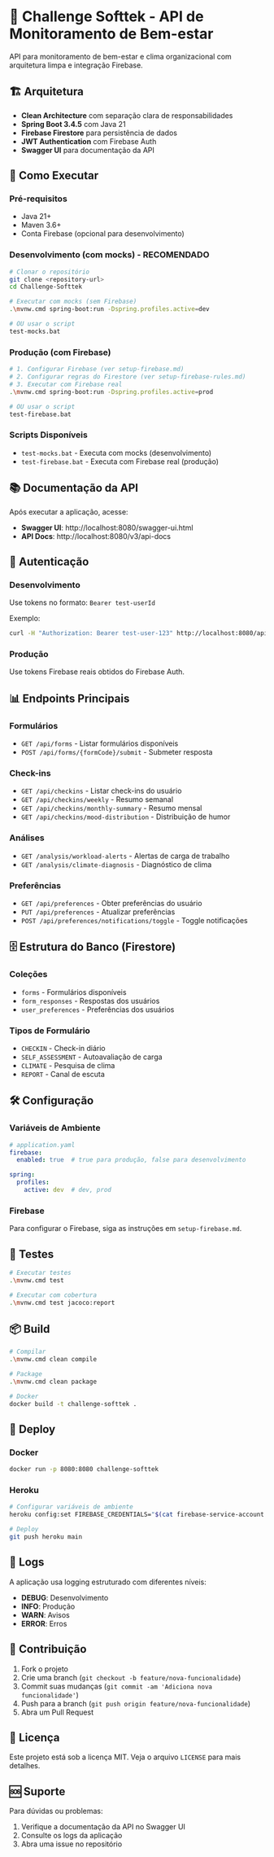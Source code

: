 # 🚀 Challenge Softtek - API de Monitoramento de Bem-estar

API para monitoramento de bem-estar e clima organizacional com arquitetura limpa e integração Firebase.

## 🏗️ Arquitetura

- **Clean Architecture** com separação clara de responsabilidades
- **Spring Boot 3.4.5** com Java 21
- **Firebase Firestore** para persistência de dados
- **JWT Authentication** com Firebase Auth
- **Swagger UI** para documentação da API

## 🚀 Como Executar

### Pré-requisitos
- Java 21+
- Maven 3.6+
- Conta Firebase (opcional para desenvolvimento)

### Desenvolvimento (com mocks) - RECOMENDADO
```bash
# Clonar o repositório
git clone <repository-url>
cd Challenge-Softtek

# Executar com mocks (sem Firebase)
.\mvnw.cmd spring-boot:run -Dspring.profiles.active=dev

# OU usar o script
test-mocks.bat
```

### Produção (com Firebase)
```bash
# 1. Configurar Firebase (ver setup-firebase.md)
# 2. Configurar regras do Firestore (ver setup-firebase-rules.md)
# 3. Executar com Firebase real
.\mvnw.cmd spring-boot:run -Dspring.profiles.active=prod

# OU usar o script
test-firebase.bat
```

### Scripts Disponíveis
- `test-mocks.bat` - Executa com mocks (desenvolvimento)
- `test-firebase.bat` - Executa com Firebase real (produção)

## 📚 Documentação da API

Após executar a aplicação, acesse:
- **Swagger UI**: http://localhost:8080/swagger-ui.html
- **API Docs**: http://localhost:8080/v3/api-docs

## 🔐 Autenticação

### Desenvolvimento
Use tokens no formato: `Bearer test-userId`

Exemplo:
```bash
curl -H "Authorization: Bearer test-user-123" http://localhost:8080/api/forms
```

### Produção
Use tokens Firebase reais obtidos do Firebase Auth.

## 📊 Endpoints Principais

### Formulários
- `GET /api/forms` - Listar formulários disponíveis
- `POST /api/forms/{formCode}/submit` - Submeter resposta

### Check-ins
- `GET /api/checkins` - Listar check-ins do usuário
- `GET /api/checkins/weekly` - Resumo semanal
- `GET /api/checkins/monthly-summary` - Resumo mensal
- `GET /api/checkins/mood-distribution` - Distribuição de humor

### Análises
- `GET /analysis/workload-alerts` - Alertas de carga de trabalho
- `GET /analysis/climate-diagnosis` - Diagnóstico de clima

### Preferências
- `GET /api/preferences` - Obter preferências do usuário
- `PUT /api/preferences` - Atualizar preferências
- `POST /api/preferences/notifications/toggle` - Toggle notificações

## 🗄️ Estrutura do Banco (Firestore)

### Coleções
- `forms` - Formulários disponíveis
- `form_responses` - Respostas dos usuários
- `user_preferences` - Preferências dos usuários

### Tipos de Formulário
- `CHECKIN` - Check-in diário
- `SELF_ASSESSMENT` - Autoavaliação de carga
- `CLIMATE` - Pesquisa de clima
- `REPORT` - Canal de escuta

## 🛠️ Configuração

### Variáveis de Ambiente
```yaml
# application.yaml
firebase:
  enabled: true  # true para produção, false para desenvolvimento

spring:
  profiles:
    active: dev  # dev, prod
```

### Firebase
Para configurar o Firebase, siga as instruções em `setup-firebase.md`.

## 🧪 Testes

```bash
# Executar testes
.\mvnw.cmd test

# Executar com cobertura
.\mvnw.cmd test jacoco:report
```

## 📦 Build

```bash
# Compilar
.\mvnw.cmd clean compile

# Package
.\mvnw.cmd clean package

# Docker
docker build -t challenge-softtek .
```

## 🚀 Deploy

### Docker
```bash
docker run -p 8080:8080 challenge-softtek
```

### Heroku
```bash
# Configurar variáveis de ambiente
heroku config:set FIREBASE_CREDENTIALS="$(cat firebase-service-account.json)"

# Deploy
git push heroku main
```

## 📝 Logs

A aplicação usa logging estruturado com diferentes níveis:

- **DEBUG**: Desenvolvimento
- **INFO**: Produção
- **WARN**: Avisos
- **ERROR**: Erros

## 🤝 Contribuição

1. Fork o projeto
2. Crie uma branch (`git checkout -b feature/nova-funcionalidade`)
3. Commit suas mudanças (`git commit -am 'Adiciona nova funcionalidade'`)
4. Push para a branch (`git push origin feature/nova-funcionalidade`)
5. Abra um Pull Request

## 📄 Licença

Este projeto está sob a licença MIT. Veja o arquivo `LICENSE` para mais detalhes.

## 🆘 Suporte

Para dúvidas ou problemas:
1. Verifique a documentação da API no Swagger UI
2. Consulte os logs da aplicação
3. Abra uma issue no repositório
